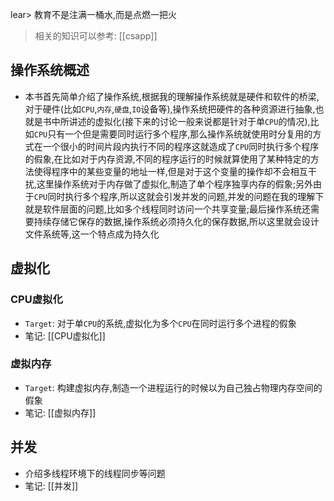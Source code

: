 lear> 教育不是注满一桶水,而是点燃一把火
> 相关的知识可以参考: [[csapp]] 
> 
## 操作系统概述 
- 本书首先简单介绍了操作系统,根据我的理解操作系统就是硬件和软件的桥梁,对于硬件(比如`CPU`,`内存`,`硬盘`,`IO`设备等),操作系统把硬件的各种资源进行抽象,也就是书中所讲述的虚拟化(接下来的讨论一般来说都是针对于单`CPU`的情况),比如`CPU`只有一个但是需要同时运行多个程序,那么操作系统就使用时分复用的方式在一个很小的时间片段内执行不同的程序这就造成了`CPU`同时执行多个程序的假象,在比如对于内存资源,不同的程序运行的时候就算使用了某种特定的方法使得程序中的某些变量的地址一样,但是对于这个变量的操作却不会相互干扰,这里操作系统对于内存做了虚拟化,制造了单个程序独享内存的假象;另外由于`CPU`同时执行多个程序,所以这就会引发并发的问题,并发的问题在我的理解下就是软件层面的问题,比如多个线程同时访问一个共享变量;最后操作系统还需要持续存储它保存的数据,操作系统必须持久化的保存数据,所以这里就会设计文件系统等,这一个特点成为持久化
## 虚拟化
### CPU虚拟化
- `Target`: 对于单`CPU`的系统,虚拟化为多个`CPU`在同时运行多个进程的假象
- 笔记: [[CPU虚拟化]] 

### 虚拟内存
- `Target`: 构建虚拟内存,制造一个进程运行的时候以为自己独占物理内存空间的假象
- 笔记: [[虚拟内存]]
## 并发
- 介绍多线程环境下的线程同步等问题
- 笔记: [[并发]] 
